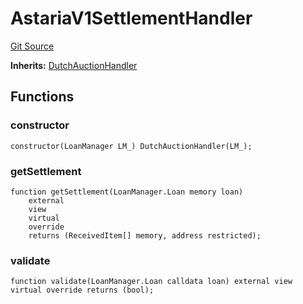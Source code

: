 # AstariaV1SettlementHandler
[Git Source](https://github.com/AstariaXYZ/starport/blob/75a84b0e30f9e2164d22fbf3939027de06a1ea1a/src/handlers/AstariaV1SettlementHandler.sol)

**Inherits:**
[DutchAuctionHandler](/src/handlers/DutchAuctionHandler.sol/contract.DutchAuctionHandler.md)


## Functions
### constructor


```solidity
constructor(LoanManager LM_) DutchAuctionHandler(LM_);
```

### getSettlement


```solidity
function getSettlement(LoanManager.Loan memory loan)
    external
    view
    virtual
    override
    returns (ReceivedItem[] memory, address restricted);
```

### validate


```solidity
function validate(LoanManager.Loan calldata loan) external view virtual override returns (bool);
```

